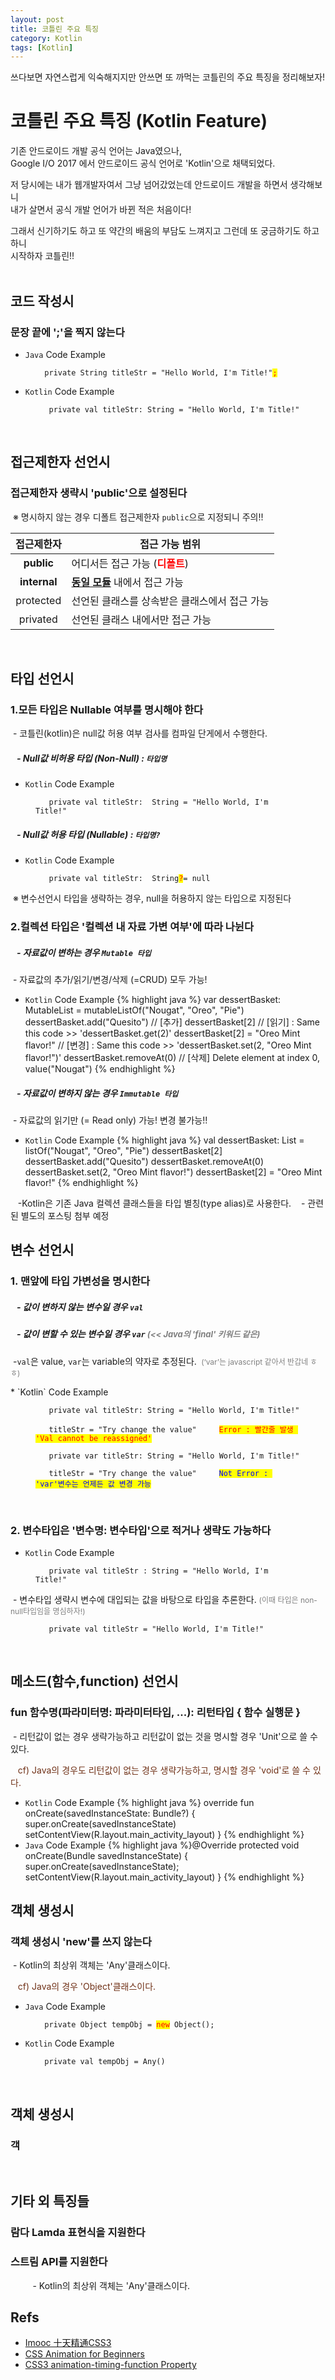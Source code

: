 ```yaml
---
layout: post
title: 코틀린 주요 특징
category: Kotlin
tags: [Kotlin]
---
```


쓰다보면 자연스럽게 익숙해지지만 안쓰면 또 까먹는 코틀린의 주요 특징을 정리해보자! 

# 코틀린 주요 특징 (Kotlin Feature)

기존 안드로이드 개발 공식 언어는 Java였으나,  
Google I/O 2017 에서 안드로이드 공식 언어로 'Kotlin'으로 채택되었다.  

저 당시에는 내가 웹개발자여서 그냥 넘어갔었는데 안드로이드 개발을 하면서 생각해보니  
내가 살면서 공식 개발 언어가 바뀐 적은 처음이다!  

그래서 신기하기도 하고 또 약간의 배움의 부담도 느껴지고 그런데 또 궁금하기도 하고하니  
시작하자 코틀린!!  
 &nbsp;
 &nbsp;
 &nbsp;
## 코드 작성시 
### 문장 끝에 ';'을 찍지 않는다
* `Java` Code Example
<figure class="highlight"><pre>
<code class="language-tex" data-lang="tex">  private String titleStr = "Hello World, I'm Title!"<span style="color:red;background-color: yellow;">;</span></code>
</pre></figure>
  
* `Kotlin` Code Example
<figure class="highlight"><pre><code class="language-tex" data-lang="tex"><span class="">   private</span> <span class="n">val</span> <span class="">titleStr:</span> <span class="n">String</span> <span class="o">=</span> <span class="">"Hello World, I'm Title!"</span></code></pre></figure>  
 &nbsp;
 &nbsp;
 &nbsp;

## 접근제한자 선언시
### 접근제한자 생략시 'public'으로 설정된다
  
&nbsp;※ 명시하지 않는 경우 디폴트 접근제한자 `public`으로 지정되니 주의!!
  
| 접근제한자 | 접근 가능 범위 |
|:---:|----|
| **public** | 어디서든 접근 가능 (<span style="color:red;"><strong>디폴트</strong></span>) |
| **internal** | <strong><u>동일 모듈</u></strong> 내에서 접근 가능 |
| protected | 선언된 클래스를 상속받은 클래스에서 접근 가능 |
| privated | 선언된 클래스 내에서만 접근 가능 |
  
 &nbsp;
 &nbsp;
 &nbsp;

## 타입 선언시
### 1.모든 타입은 Nullable 여부를 명시해야 한다
&nbsp;- 코틀린(kotlin)은 null값 허용 여부 검사를 컴파일 단게에서 수행한다.

##### &nbsp;&nbsp;&nbsp;-  Null값 비허용 타입 (Non-Null) :  <strong>`타입명`</strong>  
* `Kotlin` Code Example
<figure class="highlight"><pre><code class="language-tex" data-lang="tex"><span class="">   private</span> <span class="">val</span> <span class="">titleStr:</span> <span class="s"> String</span> <span class="o">=</span> <span class="">"Hello World, I'm Title!"</span></code></pre></figure>

##### &nbsp;&nbsp;&nbsp;-  Null값 허용 타입 (Nullable) : <strong>`타입명?`</strong>  
* `Kotlin` Code Example
<figure class="highlight"><pre><code class="language-tex" data-lang="tex"><span class="">   private</span> <span class="">val</span> <span class="">titleStr:</span> <span class="s"> String</span><span style="color:red;background-color: yellow;">?</span><span class="o">=</span> <span class="">null</span></code></pre></figure>
&nbsp;※ 변수선언시 타입을 생략하는 경우, null을 허용하지 않는 타입으로 지정된다
&nbsp; 
&nbsp;   

### 2.컬렉션 타입은 '컬렉션 내 자료 가변 여부'에 따라 나뉜다

##### &nbsp;&nbsp;&nbsp;-  자료값이 변하는 경우 <strong>`Mutable 타입`</strong>  
&nbsp;- 자료값의 추가/읽기/변경/삭제 (=CRUD) 모두 가능!
* `Kotlin` Code Example
{% highlight java %}
            var dessertBasket: MutableList<String> = mutableListOf("Nougat", "Oreo", "Pie")
            dessertBasket.add("Quesito") // [추가]
            dessertBasket[2] // [읽기] : Same this code >> 'dessertBasket.get(2)'
            dessertBasket[2] = "Oreo Mint flavor!" // [변경] : Same this code >> 'dessertBasket.set(2, "Oreo Mint flavor!")'
            dessertBasket.removeAt(0) // [삭제] Delete element at index 0, value("Nougat")
{% endhighlight %} 

##### &nbsp;&nbsp;&nbsp;-  자료값이 변하지 않는 경우 <strong>`Immutable 타입`</strong>  
&nbsp;- 자료값의 읽기만 (= Read only) 가능! 변경 불가능!!
* `Kotlin` Code Example
{% highlight java %}
            val dessertBasket: List<String> = listOf("Nougat", "Oreo", "Pie")
            dessertBasket[2]
            dessertBasket.add("Quesito")
            dessertBasket.removeAt(0)
            dessertBasket.set(2, "Oreo Mint flavor!")
            dessertBasket[2] = "Oreo Mint flavor!"
{% endhighlight %} 

&nbsp; 
&nbsp;-Kotlin은 기존 Java 컬렉션 클래스들을 타입 별칭(type alias)로 사용한다.
&nbsp; 
&nbsp;- 관련된 별도의 포스팅 첨부 예정
 &nbsp;
 &nbsp;
 &nbsp; 

## 변수 선언시 
### 1. 맨앞에 타입 가변성을 명시한다

##### &nbsp;&nbsp;&nbsp;-  값이 변하지 않는 변수일 경우 <strong>`val`</strong>  
##### &nbsp;&nbsp;&nbsp;-  값이 변할 수 있는 변수일 경우 <strong>`var`</strong><span style="font-size: 13px;color: gray;">  (<< Java의 'final' 키워드 같은)</span>  

<p>&nbsp;-<code class="highlighter-rouge">val</code>은 value, <code class="highlighter-rouge">var</code>는 variable의 약자로 추정된다.&nbsp;<span style="font-size: 12px;color: gray;"> (‘var’는 javascript 같아서 반갑네 ㅎㅎ)</span></p>
* `Kotlin` Code Example
<!--val 예시-->
<figure class="highlight"><pre><code class="language-tex" data-lang="tex"><span class="">   private</span> <span class="s">val</span> <span class="">titleStr:</span> <span class="n">String</span> <span class="o">=</span> <span class="">"Hello World, I'm Title!"
<br/>   titleStr = "Try change the value"</span>     <span style="color:red;background-color: yellow;">Error : 빨간줄 발생 'Val cannot be reassigned'</span>
</code></pre></figure>  
<!--var 예시-->
<figure class="highlight"><pre><code class="language-tex" data-lang="tex"><span class="">   private</span> <span class="s">var</span> <span class="">titleStr:</span> <span class="n">String</span> <span class="o">=</span> <span class="">"Hello World, I'm Title!"
<br/>   titleStr = "Try change the value"</span>     <span style="color:blue;background-color: yellow;">Not Error : 'var'변수는 언제든 값 변경 가능</span>
</code></pre></figure>  
&nbsp; 
&nbsp; 

### 2. 변수타입은 '변수명: 변수타입'으로 적거나 생략도 가능하다
* `Kotlin` Code Example
<figure class="highlight"><pre><code class="language-tex" data-lang="tex"><span class="">   private</span> <span class="">val</span> <span class="">titleStr</span> <span class="s">: String</span> <span class="o">=</span> <span class="">"Hello World, I'm Title!"</span></code></pre></figure>
&nbsp;- 변수타입 생략시 변수에 대입되는 값을 바탕으로 타입을 추론한다. <span style="font-size: 12px;color: gray;">(이때 타입은 non-null타입임을 명심하자!)</span>
<figure class="highlight"><pre><code class="language-tex" data-lang="tex"><span class="">   private</span> <span class="">val</span> <span class="">titleStr</span> <span class="o">=</span> <span class="">"Hello World, I'm Title!"</span></code></pre></figure>  
&nbsp; 
&nbsp; 
&nbsp; 
&nbsp; 

## 메소드(함수,function) 선언시 
### fun 함수명(파라미터명: 파라미터타입, ...): 리턴타입 { 함수 실행문 }
&nbsp;- 리턴값이 없는 경우 생략가능하고 리턴값이 없는 것을 명시할 경우 'Unit'으로 쓸 수 있다.

&nbsp;&nbsp;&nbsp;<span style="font-size: 14px;color: #6f3016;">cf) Java의 경우도 리턴값이 없는 경우 생략가능하고, 명시할 경우 'void'로 쓸 수 있다.</span>
 &nbsp;
* `Kotlin` Code Example
{% highlight java %}
    override fun onCreate(savedInstanceState: Bundle?) {
        super.onCreate(savedInstanceState)
        setContentView(R.layout.main_activity_layout)
    }
{% endhighlight %}
* `Java` Code Example
{% highlight java %}@Override
    protected void onCreate(Bundle savedInstanceState) {
        super.onCreate(savedInstanceState);
        setContentView(R.layout.main_activity_layout)
    }
{% endhighlight %}
&nbsp; 
&nbsp; 
&nbsp; 
&nbsp; 

## 객체 생성시 
### 객체 생성시 'new'를 쓰지 않는다
&nbsp;- Kotlin의 최상위 객체는 'Any'클래스이다.

&nbsp;&nbsp;&nbsp;<span style="font-size: 14px;color: #6f3016;">cf) Java의 경우 'Object'클래스이다.</span>
* `Java` Code Example
<figure class="highlight"><pre>
<code class="language-tex" data-lang="tex">  private Object tempObj = <span style="color:red;background-color: yellow;">new</span> Object();</code>
</pre></figure>
  
* `Kotlin` Code Example
<figure class="highlight"><pre>
<code class="language-tex" data-lang="tex">  private val tempObj = Any()</code>
</pre></figure>
   

&nbsp; 
&nbsp; 
&nbsp; 
&nbsp; 
## 객체 생성시 
### 객

&nbsp; 
&nbsp; 
&nbsp; 
&nbsp; 
## 기타 외 특징들
### 람다 Lamda 표현식을 지원한다
### 스트림 API를 지원한다
&nbsp; 
&nbsp; 
&nbsp; 
&nbsp; 
&nbsp;- Kotlin의 최상위 객체는 'Any'클래스이다.


## Refs

* [Imooc 十天精通CSS3](http://www.imooc.com/learn/33)
* [CSS Animation for Beginners](https://robots.thoughtbot.com/css-animation-for-beginners#animation-iteration-count)
* [CSS3 animation-timing-function Property](http://www.w3schools.com/cssref/css3_pr_animation-timing-function.asp)
